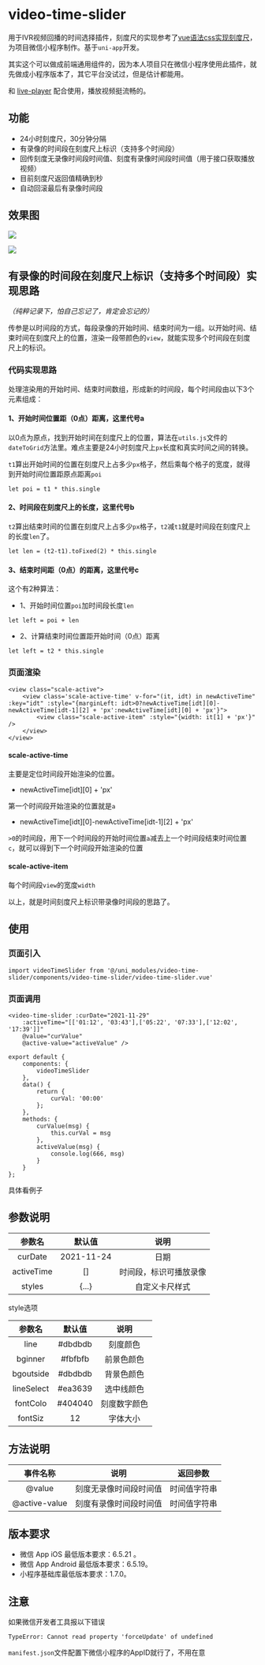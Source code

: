 # video-time-slider

用于IVR视频回播的时间选择插件，刻度尺的实现参考了[vue语法css实现刻度尺](https://ext.dcloud.net.cn/plugin?id=4567)，为项目微信小程序制作。基于`uni-app`开发。

其实这个可以做成前端通用组件的，因为本人项目只在微信小程序使用此插件，就先做成小程序版本了，其它平台没试过，但是估计都能用。

和 [live-player](https://uniapp.dcloud.io/component/live-player) 配合使用，播放视频挺流畅的。

## 功能

* 24小时刻度尺，30分钟分隔
* 有录像的时间段在刻度尺上标识（支持多个时间段）
* 回传刻度无录像时间段时间值、刻度有录像时间段时间值（用于接口获取播放视频）
*  目前刻度尺返回值精确到秒
* 自动回滚最后有录像时间段

## 效果图

![](./Snip20220107_10.png)


![](./Snip20220107_10.gif)

## 有录像的时间段在刻度尺上标识（支持多个时间段）实现思路

*（纯粹记录下，怕自己忘记了，肯定会忘记的）*

传参是以时间段的方式，每段录像的开始时间、结束时间为一组。以开始时间、结束时间在刻度尺上的位置，渲染一段带颜色的`view`，就能实现多个时间段在刻度尺上的标识。

### 代码实现思路

处理渲染用的开始时间、结束时间数组，形成新的时间段，每个时间段由以下3个元素组成：

####  1、开始时间位置距（0点）距离，这里代号a

以0点为原点，找到开始时间在刻度尺上的位置，算法在`utils.js`文件的`dateToGrid`方法里。难点主要是24小时刻度尺上`px`长度和真实时间之间的转换。

`t1`算出开始时间的位置在刻度尺上占多少`px`格子，然后乘每个格子的宽度，就得到开始时间位置距原点距离`poi`

```
let poi = t1 * this.single
```

####  2、时间段在刻度尺上的长度，这里代号b

`t2`算出结束时间的位置在刻度尺上占多少`px`格子，`t2`减`t1`就是时间段在刻度尺上的长度`len`了。

```
let len = (t2-t1).toFixed(2) * this.single
```

####  3、结束时间距（0点）的距离，这里代号c

这个有2种算法：

* 1、开始时间位置`poi`加时间段长度`len`

```
let left = poi + len
```

* 2、计算结束时间位置距开始时间（0点）距离

```
let left = t2 * this.single
```

### 页面渲染


```
<view class="scale-active">
    <view class='scale-active-time' v-for="(it, idt) in newActiveTime" :key="idt" :style="{marginLeft: idt>0?newActiveTime[idt][0]-newActiveTime[idt-1][2] + 'px':newActiveTime[idt][0] + 'px'}">
        <view class="scale-active-item" :style="{width: it[1] + 'px'}" />
    </view>
</view>
```

#### scale-active-time

主要是定位时间段开始渲染的位置。

* newActiveTime[idt][0] + 'px'

第一个时间段开始渲染的位置就是`a`

* newActiveTime[idt][0]-newActiveTime[idt-1][2] + 'px'

`>0`的时间段，用下一个时间段的开始时间位置`a`减去上一个时间段结束时间位置`c`，就可以得到下一个时间段开始渲染的位置


#### scale-active-item

每个时间段`view`的宽度`width`


以上，就是时间刻度尺上标识带录像时间段的思路了。

## 使用

### 页面引入

```
import videoTimeSlider from '@/uni_modules/video-time-slider/components/video-time-slider/video-time-slider.vue'
```

### 页面调用

```
<video-time-slider :curDate="2021-11-29"
    :activeTime="[['01:12', '03:43'],['05:22', '07:33'],['12:02', '17:39']]" 
    @value="curValue"
    @active-value="activeValue" />
```

```
export default {
    components: {
        videoTimeSlider
    },
    data() {
        return {
            curVal: '00:00'
        };
    },
    methods: {
        curValue(msg) {
            this.curVal = msg
        },
        activeValue(msg) {
            console.log(666, msg)
        }
    }
};
```

具体看例子

## 参数说明

|参数名|默认值|说明|
|:-:|:-----:| :----: |
| curDate | 2021-11-24 |日期|
| activeTime | [] | 时间段，标识可播放录像 |
| styles | {...} | 自定义卡尺样式 |

style选项

|参数名|默认值|说明|
|:-:|:-----:| :----: |
|line|#dbdbdb|刻度颜色|
|bginner|#fbfbfb|前景色颜色|
| bgoutside |#dbdbdb| 背景色颜色|
|lineSelect|#ea3639|选中线颜色|
|fontColo| #404040|刻度数字颜色|
|fontSiz|12|字体大小|

## 方法说明

|事件名称|说明|返回参数|
|:-:|:-----:| :----: |
| @value | 刻度无录像时间段时间值 |时间值字符串|
| @active-value | 刻度有录像时间段时间值| 时间值字符串 |


## 版本要求

* 微信 App iOS 最低版本要求：6.5.21 。
* 微信 App Android 最低版本要求：6.5.19。
* 小程序基础库最低版本要求：1.7.0。

## 注意

如果微信开发者工具报以下错误

```
TypeError: Cannot read property 'forceUpdate' of undefined
```

`manifest.json`文件配置下微信小程序的AppID就行了，不用在意

